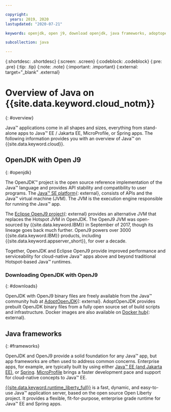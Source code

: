 ```yaml
---

copyright:
  years: 2019, 2020
lastupdated: "2020-07-21"

keywords: openjdk, open j9, download openjdk, java frameworks, adoptopenjdk, eclipse openj9, openj9 binaries, openjdk binaries, microprofile framework, jakarta

subcollection: java

---
```


{:shortdesc: .shortdesc}
{:screen: .screen}
{:codeblock: .codeblock}
{:pre: .pre}
{:tip: .tip}
{:note: .note}
{:important: .important}
{:external: target="_blank" .external}

# Overview of Java on {{site.data.keyword.cloud_notm}}
{: #overview}

Java&trade; applications come in all shapes and sizes, everything from stand-alone apps to Java&trade; EE / Jakarta EE, MicroProfile, or Spring apps. The following information provides you with an overview of Java&trade; on {{site.data.keyword.cloud}}.

## OpenJDK with Open J9
{: #openjdk}

The OpenJDK&trade; project is the open source reference implementation of the Java&trade; language and provides API stability and compatibility to user programs. The [Java&trade; SE platform](https://docs.oracle.com/javase/8/docs/){: external}, consists of APIs and the Java&trade; virtual machine (JVM). The JVM is the execution engine responsible for running the Java&trade; app.

The [Eclipse OpenJ9 project](https://www.eclipse.org/openj9/index.html){: external} provides an alternative JVM that replaces the Hotspot JVM in OpenJDK. The OpenJ9 JVM was open-sourced by {{site.data.keyword.IBM}} in September of 2017, though its lineage goes back much further. OpenJ9 powers over 3000 {{site.data.keyword.IBM}} products, including {{site.data.keyword.appserver_short}}, for over a decade.

Together, OpenJDK and Eclipse OpenJ9 provide improved performance and serviceability for cloud-native Java&trade; apps above and beyond traditional Hotspot-based Java&trade; runtimes.

### Downloading OpenJDK with OpenJ9
{: #downloads}

OpenJDK with OpenJ9 binary files are freely available from the Java&trade; community hub at [AdoptOpenJDK](https://adoptopenjdk.net/releases.html?variant=openjdk8&jvmVariant=openj9){: external}. AdoptOpenJDK provides prebuilt OpenJDK binary files from a fully open source set of build scripts and infrastructure. Docker images are also available on [Docker hub](https://hub.docker.com/u/adoptopenjdk){: external}.

## Java frameworks
{: #frameworks}

OpenJDK and OpenJ9 provide a solid foundation for any Java&trade; app, but app frameworks are often used to address common concerns. Enterprise apps, for example, are typically built by using either [Java&trade; EE (and Jakarta EE)](/docs/java?topic=java-jee-overview#jakarta-ee), or [Spring](/docs/java?topic=java-spring-overview). [MicroProfile](/docs/java?topic=java-jee-overview#microprofile) brings a faster development pace and support for cloud-native concepts to Java&trade; EE.

[{{site.data.keyword.runtime_liberty_full}}](/docs/java?topic=java-liberty) is a fast, dynamic, and easy-to-use Java&trade; application server, based on the open source Open Liberty project. It provides a flexible, fit-for-purpose, enterprise grade runtime for Java&trade; EE and Spring apps.
